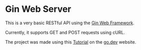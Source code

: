# Gin Web Server

This is a very basic RESTful API using the [Gin Web Framework](https://gin-gonic.com/docs/).

Currently, it supports GET and POST requests using cURL.

The project was made using this [Tutorial](https://go.dev/doc/tutorial/web-service-gin) on the [go.dev](https://go.dev/) website.
